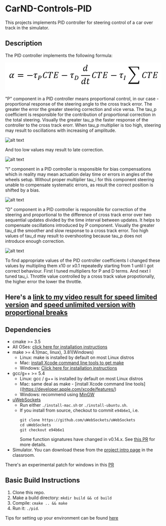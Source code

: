 # CarND-Controls-PID

This projects implements PID controller for steering control of a car over track in the simulator.

## Description

[image1]: ./formula.png
[image2]: ./tau_p_high.gif
[image3]: ./tau_p_low.gif
[image4]: ./tau_d_high.gif
[image5]: ./tau_i_low.gif

The PID controller implements the following formula:

![alt text][image1]

"P" component in a PID controller means proportional control, in our case - proportional response of the steering angle to the cross track error.
The greater the error the greater steering correction and vice versa.
The tau_p coefficient is responsible for the contribution of proportional correction in the total steering.
Visually the greater tau_p the faster response of the controller to the cross track erorr.
When tau_p multiplier is too high, steering may result to oscillations with increasing of amplitude.

![alt text][image2]

And too low values may result to late correction.

![alt text][image3]

"I" component in a PID controller is responsible for bias compensations which in reality may mean actuation delay time or errors in angles of the wheels setup.
Without proper multiplier tau_i for this component steering unable to compensate systematic errors, as result the correct position is shifted by a bias.

![alt text][image4]

"D" component in a PID controller is responsible for correction of the steering and proportional to the difference of cross track error over two sequential updates divided by the time interval between updates. It helps to compensate oscillations introduced by P component. Visually the greater tau_d the smoother and slow response to a cross track error.
Too high values of tau_d may result to overshooting because tau_p does not introduce enough correction.

![alt text][image5]

To find appropriate values of the PID controller coefficients I changed these values by multipling them x10 or x0.1 repeatedly starting from 1 until I got correct behaviour.
First I tuned multipliers for P and D terms. And next I tuned tau_i.
Throttle value controlled by a cross track value propotionally, the higher error the lower the throttle.

Here's a [link to my video result for speed limited version](./drive_40_mph.mp4) and [speed unlimited version with proportional breaks](./drive_max.mp4)
---

## Dependencies

* cmake >= 3.5
 * All OSes: [click here for installation instructions](https://cmake.org/install/)
* make >= 4.1(mac, linux), 3.81(Windows)
  * Linux: make is installed by default on most Linux distros
  * Mac: [install Xcode command line tools to get make](https://developer.apple.com/xcode/features/)
  * Windows: [Click here for installation instructions](http://gnuwin32.sourceforge.net/packages/make.htm)
* gcc/g++ >= 5.4
  * Linux: gcc / g++ is installed by default on most Linux distros
  * Mac: same deal as make - [install Xcode command line tools]((https://developer.apple.com/xcode/features/)
  * Windows: recommend using [MinGW](http://www.mingw.org/)
* [uWebSockets](https://github.com/uWebSockets/uWebSockets)
  * Run either `./install-mac.sh` or `./install-ubuntu.sh`.
  * If you install from source, checkout to commit `e94b6e1`, i.e.
    ```
    git clone https://github.com/uWebSockets/uWebSockets 
    cd uWebSockets
    git checkout e94b6e1
    ```
    Some function signatures have changed in v0.14.x. See [this PR](https://github.com/udacity/CarND-MPC-Project/pull/3) for more details.
* Simulator. You can download these from the [project intro page](https://github.com/udacity/self-driving-car-sim/releases) in the classroom.

There's an experimental patch for windows in this [PR](https://github.com/udacity/CarND-PID-Control-Project/pull/3)

## Basic Build Instructions

1. Clone this repo.
2. Make a build directory: `mkdir build && cd build`
3. Compile: `cmake .. && make`
4. Run it: `./pid`. 

Tips for setting up your environment can be found [here](https://classroom.udacity.com/nanodegrees/nd013/parts/40f38239-66b6-46ec-ae68-03afd8a601c8/modules/0949fca6-b379-42af-a919-ee50aa304e6a/lessons/f758c44c-5e40-4e01-93b5-1a82aa4e044f/concepts/23d376c7-0195-4276-bdf0-e02f1f3c665d)

